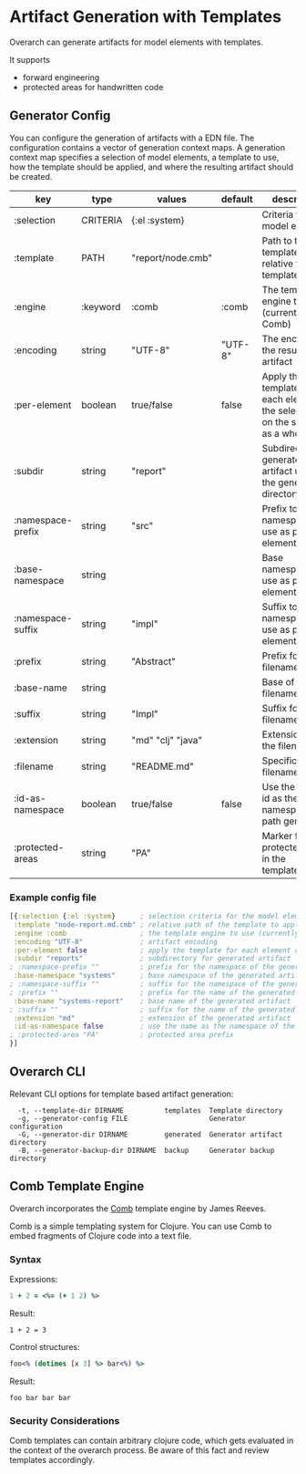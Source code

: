 # Artifact Generation with Templates

Overarch can generate artifacts for model elements with templates.

It supports
* forward engineering
* protected areas for handwritten code

## Generator Config

You can configure the generation of artifacts with a EDN file.
The configuration contains a vector of generation context maps.
A generation context map specifies a selection of model elements, a template
to use, how the template should be applied, and where the resulting artifact
should be created.

key               | type     | values             | default | description
------------------|----------|--------------------|---------|-------------
:selection        | CRITERIA | {:el :system}      |         | Criteria to select model elements
:template         | PATH     | "report/node.cmb"  |         | Path to the template relative to the template dir
:engine           | :keyword | :comb              | :comb   | The template engine to use (currently only Comb)
:encoding         | string   | "UTF-8"            | "UTF-8" | The encoding of the result artifact
:per-element      | boolean  | true/false         | false   | Apply  the template for each element of the selection or on the selection as a whole
:subdir           | string   | "report"           |         | Subdirectory for generated artifact under the generator directory
:namespace-prefix | string   | "src"              |         | Prefix to the namespace to use as path element
:base-namespace   | string   |                    |         | Base namespace to use as path element
:namespace-suffix | string   | "impl"             |         | Suffix to the namespace to use as path element
:prefix           | string   | "Abstract"         |         | Prefix for the filename
:base-name        | string   |                    |         | Base of the filename
:suffix           | string   | "Impl"             |         | Suffix for the filename
:extension        | string   | "md" "clj" "java"  |         | Extension for the filename
:filename         | string   | "README.md"        |         | Specific filename to use
:id-as-namespace  | boolean  | true/false         | false   | Use the element id as the namespace for path generation
:protected-areas  | string   | "PA"               |         | Marker for protected areas in the template/artifact


### Example config file
```clojure
[{:selection {:el :system}      ; selection criteria for the model elements
 :template "node-report.md.cmb" ; relative path of the template to apply
 :engine :comb                  ; the template engine to use (currently only :comb)
 :encoding "UTF-8"              ; artifact encoding
 :per-element false             ; apply the template for each element of the selection or on the selection as a whole
 :subdir "reports"              ; subdirectory for generated artifact
; :namespace-prefix ""          ; prefix for the namespace of the generated artifact
 :base-namespace "systems"      ; base namespace of the generated artifact
; :namespace-suffix ""          ; suffix for the namespace of the generated artifact
; :prefix ""                    ; prefix for the name of the generated artifact
 :base-name "systems-report"    ; base name of the generated artifact
; :suffix ""                    ; suffix for the name of the generated artifact
 :extension "md"                ; extension of the generated artifact
 :id-as-namespace false         ; use the name as the namespace of the artifact
; :protected-area "PA"          ; protected area prefix
}]
```



## Overarch CLI

Relevant CLI options for template based artifact generation:
```
  -t, --template-dir DIRNAME          templates  Template directory
  -g, --generator-config FILE                    Generator configuration
  -G, --generator-dir DIRNAME         generated  Generator artifact directory
  -B, --generator-backup-dir DIRNAME  backup     Generator backup directory
```

## Comb Template Engine
Overarch incorporates the [Comb](https://github.com/weavejester/comb) template engine by James Reeves.

Comb is a simple templating system for Clojure. You can use Comb to embed fragments of Clojure code into a text file.

### Syntax

Expressions:
```clojure
1 + 2 = <%= (+ 1 2) %>
```
Result:
```
1 + 2 = 3
```

Control structures:
```clojure
foo<% (dotimes [x 3] %> bar<%) %>
```
Result:
```
foo bar bar bar
```

### Security Considerations

Comb templates can contain arbitrary clojure code, which gets evaluated in the context of the overarch process. Be aware of this fact and review templates accordingly.

